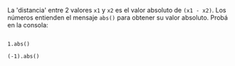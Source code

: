 La 'distancia' entre 2 valores `x1` y `x2` es el valor absoluto de `(x1 - x2)`. Los números entienden el mensaje `abs()` para obtener su valor absoluto.
Probá en la consola:

```wollok

1.abs()

(-1).abs()

```